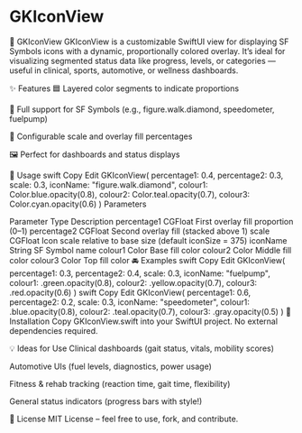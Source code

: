 # GKIconView
🧠 GKIconView
GKIconView is a customizable SwiftUI view for displaying SF Symbols icons with a dynamic, proportionally colored overlay. It’s ideal for visualizing segmented status data like progress, levels, or categories — useful in clinical, sports, automotive, or wellness dashboards.


✨ Features
🟦 Layered color segments to indicate proportions

🔣 Full support for SF Symbols (e.g., figure.walk.diamond, speedometer, fuelpump)

🔧 Configurable scale and overlay fill percentages

🖼️ Perfect for dashboards and status displays

🧩 Usage
swift
Copy
Edit
GKIconView(
    percentage1: 0.4,
    percentage2: 0.3,
    scale: 0.3,
    iconName: "figure.walk.diamond",
    colour1: Color.blue.opacity(0.8),
    colour2: Color.teal.opacity(0.7),
    colour3: Color.cyan.opacity(0.6)
)
Parameters

Parameter	Type	Description
percentage1	CGFloat	First overlay fill proportion (0–1)
percentage2	CGFloat	Second overlay fill (stacked above 1)
scale	CGFloat	Icon scale relative to base size (default iconSize = 375)
iconName	String	SF Symbol name
colour1	Color	Base fill color
colour2	Color	Middle fill color
colour3	Color	Top fill color
🚘 Examples
swift
Copy
Edit
GKIconView(
    percentage1: 0.3,
    percentage2: 0.4,
    scale: 0.3,
    iconName: "fuelpump",
    colour1: .green.opacity(0.8),
    colour2: .yellow.opacity(0.7),
    colour3: .red.opacity(0.6)
)
swift
Copy
Edit
GKIconView(
    percentage1: 0.6,
    percentage2: 0.2,
    scale: 0.3,
    iconName: "speedometer",
    colour1: .blue.opacity(0.8),
    colour2: .teal.opacity(0.7),
    colour3: .gray.opacity(0.5)
)
🔧 Installation
Copy GKIconView.swift into your SwiftUI project. No external dependencies required.

💡 Ideas for Use
Clinical dashboards (gait status, vitals, mobility scores)

Automotive UIs (fuel levels, diagnostics, power usage)

Fitness & rehab tracking (reaction time, gait time, flexibility)

General status indicators (progress bars with style!)

📄 License
MIT License – feel free to use, fork, and contribute.
